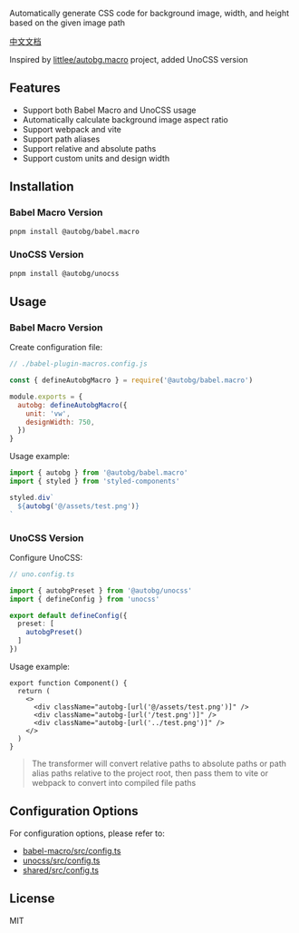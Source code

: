Automatically generate CSS code for background image, width, and height based on the given image path

[中文文档](https://github.com/pzehrel/autobg/blob/main/README.zh-CN.md)

Inspired by [littlee/autobg.macro](https://github.com/littlee/autobg.macro) project, added UnoCSS version

## Features

- Support both Babel Macro and UnoCSS usage
- Automatically calculate background image aspect ratio
- Support webpack and vite
- Support path aliases
- Support relative and absolute paths
- Support custom units and design width

## Installation

### Babel Macro Version

```bash
pnpm install @autobg/babel.macro
```

### UnoCSS Version

```bash
pnpm install @autobg/unocss
```

## Usage

### Babel Macro Version

Create configuration file:
```javascript
// ./babel-plugin-macros.config.js

const { defineAutobgMacro } = require('@autobg/babel.macro')

module.exports = {
  autobg: defineAutobgMacro({
    unit: 'vw',
    designWidth: 750,
  })
}
```

Usage example:
```ts
import { autobg } from '@autobg/babel.macro'
import { styled } from 'styled-components'

styled.div`
  ${autobg('@/assets/test.png')}
`
```

### UnoCSS Version

Configure UnoCSS:
```ts
// uno.config.ts

import { autobgPreset } from '@autobg/unocss'
import { defineConfig } from 'unocss'

export default defineConfig({
  preset: [
    autobgPreset()
  ]
})
```

Usage example:
```tsx
export function Component() {
  return (
    <>
      <div className="autobg-[url('@/assets/test.png')]" />
      <div className="autobg-[url('/test.png')]" />
      <div className="autobg-[url('../test.png')]" />
    </>
  )
}
```

> The transformer will convert relative paths to absolute paths or path alias paths relative to the project root, then pass them to vite or webpack to convert into compiled file paths

## Configuration Options

For configuration options, please refer to:
- [babel-macro/src/config.ts](https://github.com/pzehrel/autobg/blob/main/packages/babel-macro/src/config.ts)
- [unocss/src/config.ts](https://github.com/pzehrel/autobg/blob/main/packages/unocss/src/config.ts)
- [shared/src/config.ts](https://github.com/pzehrel/autobg/blob/main/packages/shared/src/config.ts)

## License

MIT
